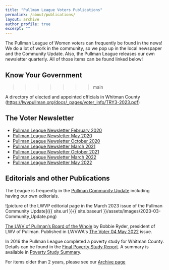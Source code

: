 ```yaml
---
title: "Pullman League Voters Publications"
permalink: /about/publications/
layout: archive
author_profile: true
excerpt: ""
---
```


The Pullman League of Women voters can frequently be found in the news! We do a lot of work in the community, so we pop up in the local newspaper and the Community Update. Also, the Pullman League releases our own newsletter quarterly. All of those items can be found linked below!

## Know Your Government
>>>>>>> main

A directory of elected and appointed officials in Whitman County  (https://lwvpullman.org/docs/_pages/voter_info/TRY3-2023.pdf)

## The Voter Newsletter

* [Pullman League Newsletter February 2020](https://lwvpullman.org/assets/PDFs/VoterNewsletters/2020-2.pdf)
* [Pullman League Newsletter May 2020](https://lwvpullman.org/assets/PDFs/VoterNewsletters/2020-5.pdf)
* [Pullman League Newsletter October 2020](https://lwvpullman.org/assets/PDFs/VoterNewsletters/2020-10.pdf)
* [Pullman League Newsletter March 2021](https://lwvpullman.org/assets/PDFs/VoterNewsletters/2021-3.pdf)
* [Pullman League Newsletter October 2021](https://lwvpullman.org/assets/PDFs/VoterNewsletters/2021-10.pdf)
* [Pullman League Newsletter March 2022](https://lwvpullman.org/assets/PDFs/VoterNewsletters/2022-03.pdf)
* [Pullman League Newsletter May 2022](https://lwvpullman.org/assets/PDFs/VoterNewsletters/2022-5.pdf)


## Editorials and other Publications

The League is frequently in the [Pullman Community Update](https://pullmanchamber.com/live-in-pullman/pullman-community-update/) including having our own editorials.

![picture of the LWVP editorial page in the March 2023 issue of the Pullman Community Update]({{ site.url }}{{ site.baseurl }}/assets/images/2023-03-Community_Update.png)


[The LWV of Pullman’s Board of the Whole](https://lwvwa.org/page-18629/12767181) by Bobbie Ryder, president of LWV of Pullman.  Published in LWVWA's [The Voter 04 May 2022](https://mailchi.mp/lwvwa/this-month-in-league-updates-for-lwvwa-members-2699001?e=90299d6972) issue.

In 2016 the Pullman League completed a poverty study for Whitman County.  Details can be found in the [Final Poverty Study Report](https://www.lwvpullman.org/assets/PDFs/Pov_Study_Final.pdf).  A summary is available in [Poverty Study Summary](https://www.lwvpullman.org/assets/PDFs/Pov_Stdy_Exec_Summary.pdf).



For items older than 2 years, please see our [Archive page](https://lwvpullman.org/about/pubs_archive/)



